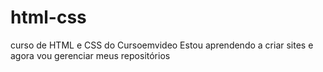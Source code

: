 # html-css
curso de HTML e CSS do Cursoemvideo
 Estou aprendendo a criar sites e agora vou gerenciar meus repositórios